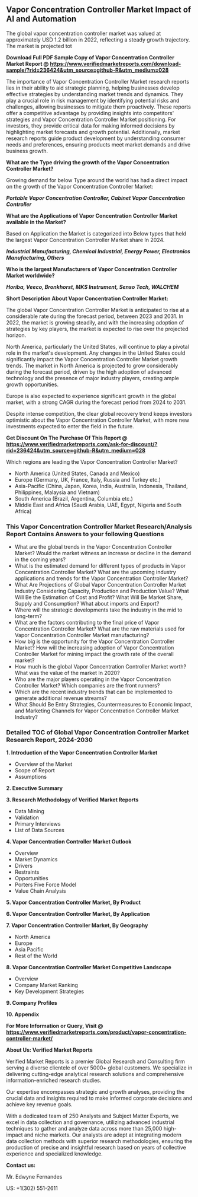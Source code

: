 <h2>Vapor Concentration Controller Market Impact of AI and Automation</h2>The global vapor concentration controller market was valued at approximately USD 1.2 billion in 2022, reflecting a steady growth trajectory. The market is projected tot</p><p id="" class=""><strong>Download Full PDF Sample Copy of Vapor Concentration Controller Market Report @ <a href="https://www.verifiedmarketreports.com/download-sample/?rid=236424&utm_source=github-R&utm_medium=028" target="_blank">https://www.verifiedmarketreports.com/download-sample/?rid=236424&utm_source=github-R&utm_medium=028</a></strong></p><p>The importance of&nbsp;Vapor Concentration Controller Market research reports lies in their ability to aid strategic planning, helping businesses develop effective strategies by understanding market trends and dynamics. They play a crucial role in risk management by identifying potential risks and challenges, allowing businesses to mitigate them proactively. These reports offer a competitive advantage by providing insights into competitors' strategies and Vapor Concentration Controller Market positioning. For investors, they provide critical data for making informed decisions by highlighting market forecasts and growth potential. Additionally, market research reports guide product development by understanding consumer needs and preferences, ensuring products meet market demands and drive business growth.</p><p><strong>What are the&nbsp;Type driving the growth of the Vapor Concentration Controller Market?</strong></p><p id="" class="">Growing demand for below Type around the world has had a direct impact on the growth of the Vapor Concentration Controller Market:</p><em><strong>Portable Vapor Concentration Controller, Cabinet Vapor Concentration Controller</strong></em></p><strong>What are the&nbsp;Applications&nbsp;of Vapor Concentration Controller Market available in the Market?</strong></p><p id="" class="">Based on Application the Market is categorized into Below types that held the largest Vapor Concentration Controller Market share In 2024.</p><em><strong>Industrial Manufacturing, Chemical Industrial, Energy Power, Electronics Manufacturing, Others</strong></em></p><strong>Who is the largest Manufacturers of Vapor Concentration Controller Market worldwide?</strong></p><p><em><strong>Horiba, Veeco, Bronkhorst, MKS Instrument, Senso Tech, WALCHEM</strong></em></p><p id="" class=""><strong>Short Description About Vapor Concentration Controller Market:</strong></p><p>The global Vapor Concentration Controller Market is anticipated to rise at a considerable rate during the forecast period, between 2023 and 2031. In 2022, the market is growing steadily, and with the increasing adoption of strategies by key players, the market is expected to rise over the projected horizon.</p><p>North America, particularly the United States, will continue to play a pivotal role in the market's development. Any changes in the United States could significantly impact the Vapor Concentration Controller Market growth trends. The market in North America is projected to grow considerably during the forecast period, driven by the high adoption of advanced technology and the presence of major industry players, creating ample growth opportunities.</p><p>Europe is also expected to experience significant growth in the global market, with a strong CAGR during the forecast period from 2024 to 2031.</p><p>Despite intense competition, the clear global recovery trend keeps investors optimistic about the Vapor Concentration Controller Market, with more new investments expected to enter the field in the future.</p><p id="" class=""><strong>Get Discount On The Purchase Of This Report @ <a href="https://www.verifiedmarketreports.com/ask-for-discount/?rid=236424&utm_source=github-R&utm_medium=028" target="_blank">https://www.verifiedmarketreports.com/ask-for-discount/?rid=236424&utm_source=github-R&utm_medium=028</a></strong></p>Which regions are leading the Vapor Concentration Controller Market?</p><ul><li>North America (United States, Canada and Mexico)</li><li>Europe (Germany, UK, France, Italy, Russia and Turkey etc.)</li><li>Asia-Pacific (China, Japan, Korea, India, Australia, Indonesia, Thailand, Philippines, Malaysia and Vietnam)</li><li>South America (Brazil, Argentina, Columbia etc.)</li><li>Middle East and Africa (Saudi Arabia, UAE, Egypt, Nigeria and South Africa)</li></ul><h3 id="" class="">This Vapor Concentration Controller Market Research/Analysis Report Contains Answers to your following Questions</h3><ul><li>What are the global trends in the Vapor Concentration Controller Market? Would the market witness an increase or decline in the demand in the coming years?</li><li>What is the estimated demand for different types of products in Vapor Concentration Controller Market? What are the upcoming industry applications and trends for the Vapor Concentration Controller Market?</li><li>What Are Projections of Global Vapor Concentration Controller Market Industry Considering Capacity, Production and Production Value? What Will Be the Estimation of Cost and Profit? What Will Be Market Share, Supply and Consumption? What about imports and Export?</li><li>Where will the strategic developments take the industry in the mid to long-term?</li><li>What are the factors contributing to the final price of Vapor Concentration Controller Market? What are the raw materials used for Vapor Concentration Controller Market manufacturing?</li><li>How big is the opportunity for the Vapor Concentration Controller Market? How will the increasing adoption of Vapor Concentration Controller Market for mining impact the growth rate of the overall market?</li><li>How much is the global Vapor Concentration Controller Market worth? What was the value of the market In 2020?</li><li>Who are the major players operating in the Vapor Concentration Controller Market? Which companies are the front runners?</li><li>Which are the recent industry trends that can be implemented to generate additional revenue streams?</li><li>What Should Be Entry Strategies, Countermeasures to Economic Impact, and Marketing Channels for Vapor Concentration Controller Market Industry?</li></ul><h3 id="" class="">Detailed TOC of Global Vapor Concentration Controller Market Research Report, 2024-2030</h3><p id="" class=""><strong>1. Introduction of the Vapor Concentration Controller Market</strong></p><ul><li>Overview of the Market</li><li>Scope of Report</li><li>Assumptions</li></ul><p id="" class=""><strong>2. Executive Summary</strong></p><p id="" class=""><strong>3. Research Methodology of Verified Market Reports</strong></p><ul><li>Data Mining</li><li>Validation</li><li>Primary Interviews</li><li>List of Data Sources</li></ul><p id="" class=""><strong>4. Vapor Concentration Controller Market Outlook</strong></p><ul><li>Overview</li><li>Market Dynamics</li><li>Drivers</li><li>Restraints</li><li>Opportunities</li><li>Porters Five Force Model</li><li>Value Chain Analysis</li></ul><p id="" class=""><strong>5. Vapor Concentration Controller Market, By Product</strong></p><p id="" class=""><strong>6. Vapor Concentration Controller Market, By Application</strong></p><p id="" class=""><strong>7. Vapor Concentration Controller Market, By Geography</strong></p><ul><li>North America</li><li>Europe</li><li>Asia Pacific</li><li>Rest of the World</li></ul><p id="" class=""><strong>8. Vapor Concentration Controller Market Competitive Landscape</strong></p><ul><li>Overview</li><li>Company Market Ranking</li><li>Key Development Strategies</li></ul><p id="" class=""><strong>9. Company Profiles</strong></p><p id="" class=""><strong>10. Appendix</strong></p><p id="" class=""><strong>For More Information or Query, Visit @ <a href="https://www.verifiedmarketreports.com/product/vapor-concentration-controller-market/" target="_blank">https://www.verifiedmarketreports.com/product/vapor-concentration-controller-market/</a></strong></p><p id="" class=""><strong>About Us: Verified Market Reports</strong></p><p id="" class="">Verified Market Reports is a premier Global Research and Consulting firm serving a diverse clientele of over 5000+ global customers. We specialize in delivering cutting-edge analytical research solutions and comprehensive information-enriched research studies.</p><p id="" class="">Our expertise encompasses strategic and growth analyses, providing the crucial data and insights required to make informed corporate decisions and achieve key revenue goals.</p><p id="" class="">With a dedicated team of 250 Analysts and Subject Matter Experts, we excel in data collection and governance, utilizing advanced industrial techniques to gather and analyze data across more than 25,000 high-impact and niche markets. Our analysts are adept at integrating modern data collection methods with superior research methodologies, ensuring the production of precise and insightful research based on years of collective experience and specialized knowledge.</p><p id="" class=""><strong>Contact us:</strong></p><p id="" class="">Mr. Edwyne Fernandes</p><p id="" class="">US: +1(302) 551-2611</p>